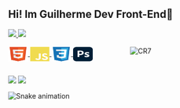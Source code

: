 ## Hi! Im Guilherme Dev Front-End👋

 <div>
  <a href="https://github.com/guilhermelima-dev">
   <img height="160rem" src="https://github-readme-stats.vercel.app/api?username=guilhermelima-dev&layout=compact&langs_count=7&theme=transparent" />
   <img height="160rem" src="https://github-readme-stats.vercel.app/api/top-langs/?username=guilhermelima-dev&layout=compact&langs_count=7&theme=transparent"/>
</div>
 
 <div style="display: inline_block"><br>
  <img align="center" alt="Gui-HTML" height="30" width="40" src="https://raw.githubusercontent.com/devicons/devicon/master/icons/html5/html5-original.svg">
  <img align="center" alt="Gui-Js" height="30" width="40" src="https://raw.githubusercontent.com/devicons/devicon/master/icons/javascript/javascript-plain.svg">
  <img align="center" alt="Gui-CSS" height="30" width="40" src="https://raw.githubusercontent.com/devicons/devicon/master/icons/css3/css3-original.svg">
  <img align="center" alt="Gui-PH" height="30" width="40" src="https://raw.githubusercontent.com/devicons/devicon/master/icons/photoshop/photoshop-plain.svg">
  <img align="right" alt="CR7" src="https://media.discordapp.net/attachments/852583493883002921/876134224258818080/ezgif.com-gif-maker.gif" redirect="true" width="256" height="128">
</div>
  
  ##
  
  <div> 
  <a href="https://www.youtube.com/channel/UCYJZAm6uQfoTQ1EUj-V10Vg" target="_blank"><img src="https://img.shields.io/badge/YouTube-FF0000?style=for-the-badge&logo=youtube&logoColor=white" target="_blank"></a>
 <a href="https://discord.gg/BN2sQgp" target="_blank"><img src="https://img.shields.io/badge/Discord-7289DA?style=for-the-badge&logo=discord&logoColor=white" target="_blank"></a> 
 
  ![Snake animation]([https://github.com/rafaballerini/rafaballerini/blob/output/github-contribution-grid-snake.svg](https://github.com/rafaballerini/rafaballerini/blob/main/.github/workflows/cobrinha.yml))
 
</div>
